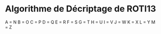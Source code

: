 # Algorithme de Décriptage de ROTI13

A = N   B = O   C = P   D = Q   E = R   F = S   G = T   H = U   I = V   J = W   K = X   L = Y   M = Z


